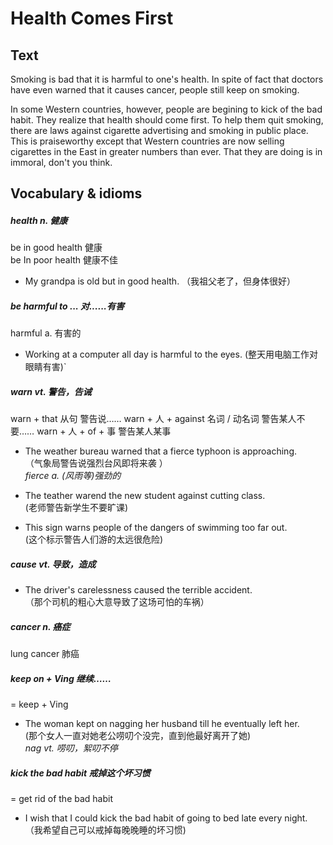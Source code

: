 # Health Comes First

## Text
Smoking is bad that it is harmful to one's health. In spite of fact that doctors have even warned that it causes cancer, people still keep on smoking.

In some Western countries, however, people are begining to kick of the bad habit. They realize that health should come first. To help them quit smoking, there are laws against cigarette advertising and smoking in public place. This is praiseworthy except that Western countries are now selling cigarettes in the East in greater numbers than ever. That they are doing is in immoral, don't you think.

## Vocabulary & idioms

##### health n. 健康

be in good health 健康  
be In poor health 健康不佳  
* My grandpa is old but in good health. （我祖父老了，但身体很好）  

##### be harmful to ...    对......有害

harmful     a.    有害的
* Working at a computer all day is harmful to the eyes. (整天用电脑工作对眼睛有害)`

##### warn    vt.    警告，告诫

warn + that 从句    警告说……
warn + 人 + against 名词 / 动名词    警告某人不要……
warn + 人 + of + 事    警告某人某事

* The weather bureau warned that a fierce typhoon is approaching.  
   （气象局警告说强烈台风即将来袭 ）  
   *fierce    a.    (风雨等)强劲的*
     
* The teather warend the new student against cutting class.   
   (老师警告新学生不要旷课)

* This sign warns people of the dangers of swimming too far out.  
   (这个标示警告人们游的太远很危险)

##### cause vt.  导致，造成

* The driver's carelessness caused the terrible accident.  
   （那个司机的粗心大意导致了这场可怕的车祸）
   
##### cancer n. 癌症

lung cancer 肺癌

##### keep on + Ving  继续……

= keep + Ving

* The woman kept on nagging her husband till he eventually left her.  
   (那个女人一直对她老公唠叨个没完，直到他最好离开了她)    
   *nag vt.  唠叨，絮叨不停*

##### kick the bad habit  戒掉这个坏习惯

= get rid of the bad habit

* I wish that I could kick the bad habit of going to bed late every night. 
（我希望自己可以戒掉每晚晚睡的坏习惯)

 ##### 




























